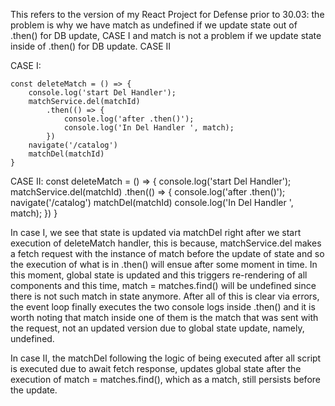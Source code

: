 This refers to the version of my React Project for Defense prior to 30.03:
 the problem is why we have match as undefined if we update state out of .then() for DB update, CASE I
 and match is not a problem if we update state inside of .then() for DB update. CASE II

CASE I:

    const deleteMatch = () => {
        console.log('start Del Handler');
        matchService.del(matchId)
            .then(() => {
                console.log('after .then()');
                console.log('In Del Handler ', match);
            })
        navigate('/catalog')
        matchDel(matchId)
    }


CASE II:
    const deleteMatch = () => {
        console.log('start Del Handler');
        matchService.del(matchId)
            .then(() => {
                console.log('after .then()');
                navigate('/catalog')
                matchDel(matchId)
                console.log('In Del Handler ', match);
            })
    }

In case I, we see that state is updated via matchDel right after we start execution of deleteMatch handler, this is because, matchService.del makes a fetch request with the instance of match before the update of state and so the execution of what is in .then() will ensue after some moment in time. In this moment, global state is updated and this triggers re-rendering of all components and this time, match = matches.find() will be undefined since there is not such match in state anymore. After all of this is clear via errors, the event loop finally executes the two console logs inside .then() and it is worth noting that match inside one of them is the match that was sent with the request, not an updated version due to global state update, namely, undefined.

In case II, the matchDel following the logic of being executed after all script is executed due to await fetch response, updates global state after the execution of match = matches.find(), which as a match, still persists before the update.